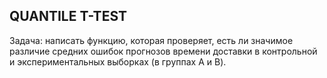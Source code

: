 ## QUANTILE T-TEST
Задача: написать функцию, которая проверяет, 
есть ли значимое различие средних ошибок прогнозов времени доставки в контрольной и экспериментальных выборках (в группах A и B). 